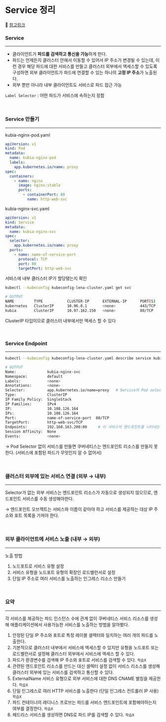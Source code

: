 # Service 정리

🔗 [참고링크](https://kubernetes.io/ko/docs/concepts/services-networking/service/)

### Service

---

- 클라이언트가 **파드를 검색하고 통신을 가능**하게 한다.
- 파드는 언제든지 클러스터 안에서 이동할 수 있어서 IP 주소가 변경될 수 있는데, 이런 경우 해당 파드에 대한 서비스를 만들고 클러스터 외부에서 액세스할 수 있도록 구성하면 외부 클라이언트가 파드에 연결할 수 있는 하나의 **고정 IP 주소**가 노출된다.
- 외부 뿐만 아니라 내부 클라이언트도 서비스로 파드 접근 가능

`Label Selector` : 어떤 파드가 서비스에 속하는지 정함

<br>

### Service 만들기

---

kubia-nginx-pod.yaml

```yaml
apiVersion: v1
kind: Pod
metadata:
  name: kubia-nginx-pod
  labels:
    app.kubernetes.io/name: proxy
spec:
  containers:
    - name: nginx
      image: nginx:stable
      ports:
        - containerPort: 80
          name: http-web-svc
```

kubia-nginx-svc.yaml

```yaml
apiVersion: v1
kind: Service
metadata:
  name: kubia-nginx-svc
spec:
  selector:
    app.kubernetes.io/name: proxy
  ports:
    - name: name-of-service-port
      protocol: TCP
      port: 80
      targetPort: http-web-svc
```

서비스에 내부 클러스터 IP가 할당됐는지 확인

```bash
kubectl --kubeconfig kubeconfig-lena-cluster.yaml get svc

# OUTPUT
NAME         TYPE           CLUSTER-IP      EXTERNAL-IP      PORT(S)        AGE
kubernetes   ClusterIP      10.96.0.1       <none>           443/TCP        26d
kubia        ClusterIP      10.97.162.150   <none>           80/TCP         46s
```

ClusterIP 타입이므로 클러스터 내부에서만 액세스 할 수 있다

<br>

### Service Endpoint

---

```bash
kubectl --kubeconfig kubeconfig-lena-cluster.yaml describe service kubia-nginx-svc

# OUTPUT
Name:              kubia-nginx-svc
Namespace:         default
Labels:            <none>
Annotations:       <none>
Selector:          app.kubernetes.io/name=proxy   # Service의 Pod selector는 엔드포인트 목록을 만드는데 사용된다.
Type:              ClusterIP
IP Family Policy:  SingleStack
IP Families:       IPv4
IP:                10.108.126.164
IPs:               10.108.126.164
Port:              name-of-service-port  80/TCP
TargetPort:        http-web-svc/TCP
Endpoints:         192.168.163.200:80     # 이 서비스의 엔드포인트를 나타내는 파드 IP와 포트 목록
Session Affinity:  None
Events:            <none>
```

→ Pod Selector 없이 서비스를 만들면 쿠버네티스는 엔드포인트 리소스를 만들지 못한다. (서비스에 포함된 파드가 무엇인지 알 수 없어서)

<br>

### 클러스터 외부에 있는 서비스 연결 (외부 → 내부)

---

Selector가 없는 외부 서비스는 엔드포인트 리소스가 자동으로 생성되지 않으므로, 엔드포인트 서비스를 수동 생성해야한다.

→ 엔드포인트 오브젝트는 서비스와 이름이 같아야 하고 서비스를 제공하는 대상 IP 주소와 포트 목록을 가져야 한다.

<br>

### 외부 클라이언트에 서비스 노출 (내부 → 외부)

---

노출 방법

1. 노드포트로 서비스 유형 설정
2. 서비스 유형을 노드포트 유형의 확장인 로드밸런서로 설정
3. 단일 IP 주소로 여러 서비스를 노출하는 인그레스 리소스 만들기

<br>

### 요약

---

각 서비스를 제공하는 파드 인스턴스 수에 관계 없이 쿠버네티스 서비스 리소스를 생성해 애플리케이션에서 사용가능한 서비스를 노출하는 방법을 알아봤다.

1. 안정된 단일 IP 주소와 포트로 특정 레이블 셀렉터와 일치하는 여러 개의 파드를 노출한다.
2. 기본적으로 클러스터 내부에서 서비스에 액세스할 수 있지만 유형을 노드포트 또는 로드벨런서로 설정해 클러스터 외부에서 서비스에 액세스 할 수 있다.
3. 파드가 환경변수를 검색해 IP 주소와 포트로 서비스를 검색할 수 있다. `학습X`
4. 관련된 엔드포인트 리소스를 만드는 대신 셀렉터 설정 없이 서비스 리소스를 생성해 클러스터 외부에 있는 서비스를 검색하고 통신할 수 있다.
5. ExternalName 서비스 유형으로 외부 서비스에 대한 DNS CNAME 별칭을 제공한다. `학습X`
6. 단일 인그레스로 여러 HTTP 서비스를 노출한다 (단일 인그레스 컨트롤러 IP 사용) `학습X`
7. 파드 컨테이너의 레디니스 프로브는 파드를 서비스 엔드포인트에 포함해야하는지 여부를 결정한다. `학습X`
8. 헤드리스 서비스를 생성하면 DNS로 파드 IP를 검색할 수 있다. `학습X`
